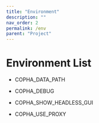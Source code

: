 ```yaml
---
title: "Environment"
description: ""
nav_order: 2
permalink: /env
parent: "Project"
---
```


# Environment List

- COPHA_DATA_PATH

- COPHA_DEBUG

- COPHA_SHOW_HEADLESS_GUI

- COPHA_USE_PROXY
